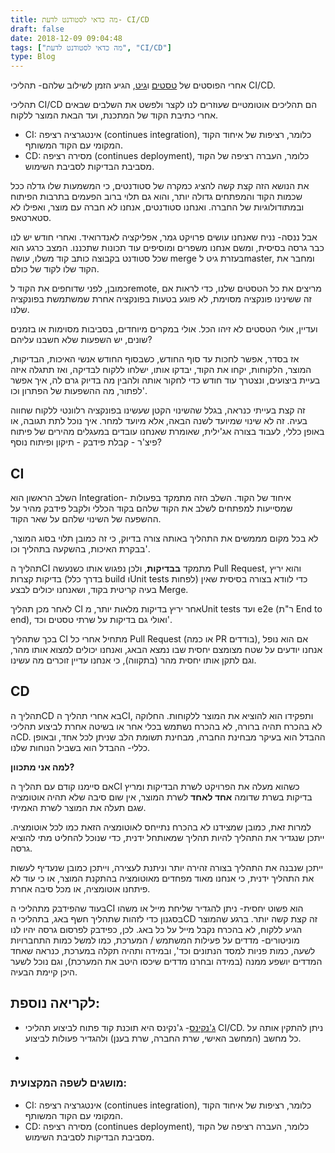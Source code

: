 ```yaml
---
title: מה כדאי לסטודנט לדעת- CI/CD
draft: false
date: 2018-12-09 09:04:48
tags: ["מה כדאי לסטודנט לדעת", "CI/CD"]
type: Blog
---
```

אחרי הפוסטים של [טסטים](https://www.bcsstudent.com/tests/)
ו[גיט](https://www.bcsstudent.com/git/), הגיע הזמן לשילוב שלהם-
תהליכי CI/CD.

תהליכי CI/CD הם תהליכים אוטומטיים שעוזרים לנו לקצר ולפשט את השלבים שבאים
אחרי כתיבת הקוד של המתכנת, ועד הבאת המוצר ללקוח.

  - CI: אינטגרציה רציפה (continues integration), כלומר, רציפות של איחוד
    הקוד המקומי עם הקוד המשותף.
  - CD: מסירה רציפה (continues deployment), כלומר, העברה רציפה של הקוד
    מסביבת הבדיקות לסביבת השימוש.

את הנושא הזה קצת קשה להציג כמקרה של סטודנטים, כי המשמעות שלו גדלה ככל
שכמות הקוד והמפתחים גדולה יותר, והוא גם תלוי ברוב הפעמים בתרבות
הפיתוח ובמתודולוגיות של החברה. ואנחנו סטודנטים, אנחנו לא חברה עם
מוצר, ואפילו לא סטארטאפ.

אבל ננסה- נניח שאנחנו עושים פרויקט גמר, אפליקציה לאנדרואיד. ואחרי חודש
יש לנו כבר גרסה בסיסית, ומשם אנחנו משפרים ומוסיפים עוד תכונות שתכננו.
המצב כרגע הוא שכל סטודנט בקבוצה כותב קוד משלו, עושה merge בעזרת גיט
לmaster, ומחבר את הקוד שלו לקוד של כולם.

כמובן, לפני שדוחפים את הקוד לremote, מריצים את כל הטסטים שלנו, כדי לראות
אם זה ששינינו פונקציה מסוימת, לא פוגע בטעות בפונקציה אחרת שמשתמשת
בפונקציה שלנו.

ועדיין, אולי הטסטים לא זיהו הכל. אולי במקרים מיוחדים, בסביבות מסוימות או
בזמנים שונים, יש השפעות שלא חשבנו עליהם?

אז בסדר, אפשר לחכות עד סוף החודש, כשבסוף החודש אנשי האיכות, הבדיקות,
המוצר, הלקוחות, יקחו את הקוד, יבדקו אותו, ישלחו ללקוח לבדיקה, ואז
תתגלה איזה בעיית ביצועים, ונצטרך עוד חודש כדי לחקור אותה ולהבין מה
בדיוק גרם לה, איך אפשר לפתור, מה ההשפעות של הפתרון וכו'.

זה קצת בעייתי כנראה, בגלל שהשינוי הקטן שעשינו בפונקציה רלוונטי ללקוח
שחווה בעיה. זה לא שינוי שמיועד לשנה הבאה, אלא מיועד למחר. איך נוכל
לתת תגובה, או באופן כללי, לעבוד בצורה אג'ילית, שאומרת שאנחנו עובדים
במעגלים מהירים של פיתוח פיצ'ר - קבלת פידבק - תיקון ופיתוח נוסף?

## CI

השלב הראשון הוא Integration- איחוד של הקוד. השלב הזה מתמקד בפעולות
שמסייעות למפתחים לשלב את הקוד שלהם בקוד הכללי ולקבל פידבק מהיר על
ההשפעה של השינוי שלהם על שאר הקוד.

לא בכל מקום מממשים את התהליך באותה צורה בדיוק, כי זה כמובן תלוי בסוג
המוצר, בבקרת האיכות, בהשקעה בתהליך וכו'.

תהליך הCI מתמקד **בבדיקות**, ולכן נפגוש אותו כשנעשה Pull Request, והוא
יריץ בדיקות קצרות (בדרך כלל build וUnit tests לפחות) כדי לוודא בצורה
בסיסית שאין בעיה קריטית בקוד, ושאנחנו יכולים לבצע Merge.

לאחר מכן תהליך CI אחר יריץ בדיקות מלאות יותר, מUnit tests ועד e2e (ר"ת
End to end), ואולי גם בדיקות על שרתי טסטים וכד'.

בכך שתהליך CI מתחיל אחרי כל Pull Request (או כמה PR בודדים), אם הוא נופל
אנחנו יודעים על שטח מצומצם יחסית שבו נמצא הבאג, ואנחנו יכולים למצוא אותו
מהר, וגם לתקן אותו יחסית מהר (בתקווה), כי אנחנו עדיין זוכרים מה עשינו.

## CD

תהליך הCD בא אחרי תהליך הCI, ותפקידו הוא להוציא את המוצר ללקוחות. החלוקה
לא בהכרח תהיה ברורה, לא בהכרח נשתמש בכלי אחר או בשיטה אחרת לביצוע תהליכי
הCD. ההבדל הוא בעיקר מבחינת החברה, מבחינת תשומת הלב שניתן לכל אחד,
ובאופן כללי- ההבדל הוא בשביל הנוחות שלנו.

**למה אני מתכוון?**

אם סיימנו קודם עם תהליך הCI כשהוא מעלה את הפרויקט לשרת הבדיקות ומריץ
בדיקות בשרת שדומה **אחד לאחד** לשרת המוצר, אין שום סיבה שלא תהיה
אוטומציה שגם תעלה את המוצר לשרת האמיתי.

למרות זאת, כמובן שמצידנו לא בהכרח נתייחס לאוטומציה הזאת כמו לכל
אוטומציה. ייתכן שנגדיר את התהליך להיות תהליך שמאותחל ידנית, כדי
שנוכל להחליט מתי להוציא גרסה.

ייתכן שנבנה את התהליך בצורה זהירה יותר וניתנת לעצירה, וייתכן כמובן
שנעדיף לעשות את התהליך ידנית, כי אנחנו מאוד מפחדים מאוטומציה
בהתקנת המוצר, או כי עוד לא פיתחנו אוטומציה, או מכל סיבה אחרת.

בעוד שהפידבק מתהליכי הCI הוא פשוט יחסית- ניתן להגדיר שליחת מייל או משהו
בסגנון כדי לזהות שתהליך חשף באג, בתהליכי הCD זה קצת קשה יותר. ברגע
שהמוצר הגיע ללקוח, לא בהכרח נקבל מייל על כל באג. לכן, כפידבק לפרסום
גרסה יהיו לנו מוניטורים- מדדים על פעילות המשתמש / המערכת, כמו למשל כמות
התחברויות לשעה, כמות פניות למסד הנתונים וכד', ובמידה ותהיה תקלה במערכת,
כנראה שאחד המדדים יושפע ממנה (במידה ובחרנו מדדים שיכסו היטב את המערכת),
וגם נוכל לשער היכן קיימת הבעיה.

## לקריאה נוספת:

  - [ג'נקינס](https://jenkins.io/)- ג'נקינס היא תוכנת קוד פתוח לביצוע
    תהליכי CI/CD. ניתן להתקין אותה על כל מחשב (המחשב האישי, שרת
    החברה, שרת בענן) ולהגדיר פעולות לביצוע.

  - 
### מושגים לשפה המקצועית:

  - CI: אינטגרציה רציפה (continues integration), כלומר, רציפות של איחוד
    הקוד המקומי עם הקוד המשותף.
  - CD: מסירה רציפה (continues deployment), כלומר, העברה רציפה של הקוד
    מסביבת הבדיקות לסביבת השימוש.
